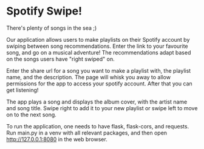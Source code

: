 # Spotify Swipe!
There's plenty of songs in the sea ;)

Our application allows users to make playlists on their Spotify account by swiping between song recommendations. Enter the link to your favourite song, and go on a musical adventure! The recommendations adapt based on the songs users have "right swiped" on.

Enter the share url for a song you want to make a playlist with, the playlist name, and the description. The page will whisk you away to allow permissions for the app to access your spotify account. After that you can get listening!

The app plays a song and displays the album cover, with the artist name and song title. Swipe right to add it to your new playlist or swipe left to move on to the next song. 

To run the application, one needs to have flask, flask-cors, and requests. Run main.py in a venv with all relevant packages, and then open http://127.0.0.1:8080 in the web browser. 
